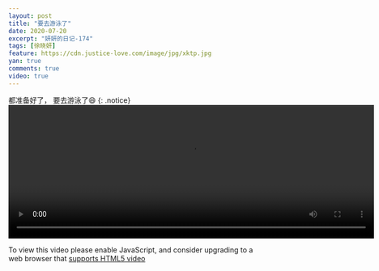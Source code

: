 ```yaml
---
layout: post
title: "要去游泳了"
date: 2020-07-20
excerpt: "妍妍的日记-174"
tags: [徐晓妍]
feature: https://cdn.justice-love.com/image/jpg/xktp.jpg
yan: true
comments: true
video: true
---
```

都准备好了， 要去游泳了😄
{: .notice}
<video id="my-video" class="video-js vjs-16-9 clipboard" controls preload="auto" width="722" height="264" data-setup="{}">
    <source src="{{ site.staticUrl }}/yanyan/video/yaoquyouyongle.mp4" type='video/mp4'>
    <p class="vjs-no-js">
      To view this video please enable JavaScript, and consider upgrading to a web browser that
      <a href="http://videojs.com/html5-video-support/" target="_blank">supports HTML5 video</a>
    </p>
</video>
